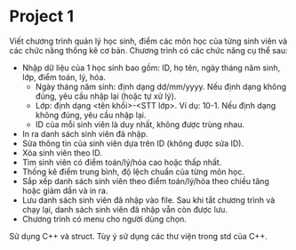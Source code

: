 # Project 1

Viết chương trình quản lý học sinh, điểm các môn học của từng sinh viên và các chức năng thống kê cơ bản. Chương trình có các chức năng cụ thể sau:
- Nhập dữ liệu của 1 học sinh bao gồm: ID, họ tên, ngày tháng năm sinh, lớp, điểm toán, lý, hóa.
  - Ngày tháng năm sinh: định dạng dd/mm/yyyy. Nếu định dạng không đúng, yêu cầu nhập lại (hoặc tự xử lý).
  - Lớp: định dạng <tên khối>-<STT lớp>. Ví dụ: 10-1. Nếu định dạng không đúng, yêu cầu nhập lại.
  - ID của mỗi sinh viên là duy nhất, không được trùng nhau.
- In ra danh sách sinh viên đã nhập.
- Sửa thông tin của sinh viên dựa trên ID (không được sửa ID).
- Xóa sinh viên theo ID.
- Tìm sinh viên có điểm toán/lý/hóa cao hoặc thấp nhất.
- Thống kê điểm trung bình, độ lệch chuẩn của từng môn học.
- Sắp xếp danh sách sinh viên theo điểm toán/lý/hóa theo chiều tăng hoặc giảm dần và in ra.
- Lưu danh sách sinh viên đã nhập vào file. Sau khi tắt chương trình và chạy lại, danh sách sinh viên đã nhập vẫn còn được lưu.
- Chương trình có menu cho người dùng chọn.
  
Sử dụng C++ và struct. Tùy ý sử dụng các thư viện trong std của C++.